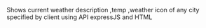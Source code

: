 Shows current weather description ,temp ,weather icon of any city specified by client using API expressJS and HTML
